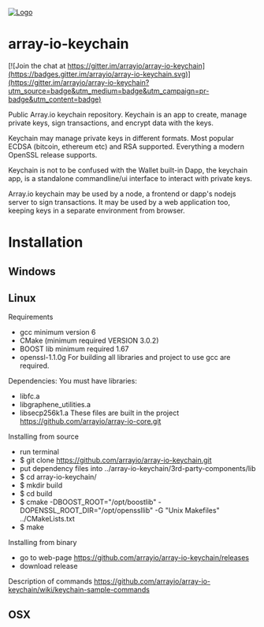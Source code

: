 [![Logo](https://raw.githubusercontent.com/arrayio/array-io-keychain/master/img/keychain-logo.png)]()

# array-io-keychain

[![Join the chat at https://gitter.im/arrayio/array-io-keychain](https://badges.gitter.im/arrayio/array-io-keychain.svg)](https://gitter.im/arrayio/array-io-keychain?utm_source=badge&utm_medium=badge&utm_campaign=pr-badge&utm_content=badge)

Public Array.io keychain repository. Keychain is an app to create, manage private keys, sign transactions, and encrypt data with the keys.

Keychain may manage private keys in different formats. Most popular ECDSA (bitcoin, ethereum etc) and RSA supported. Everything a modern OpenSSL release supports.

Keychain is not to be confused with the Wallet built-in Dapp, the keychain app, is a standalone commandline/ui interface to interact with private keys.

Array.io keychain may be used by a node, a frontend or dapp's nodejs server to sign transactions. It may be used by a web application too, keeping keys in a separate environment from browser.

# Installation

## Windows

## Linux
Requirements
 - gcc minimum version 6
 - CMake (minimum required VERSION 3.0.2)
 - BOOST lib minimum required 1.67
 - openssl-1.1.0g
 For building all libraries and project to use gcc are required.
 
Dependencies:
 You must have libraries:
 - libfc.a
 - libgraphene_utilities.a
 - libsecp256k1.a
  These files are built in the project https://github.com/arrayio/array-io-core.git

Installing from source
 - run terminal
 - $ git clone https://github.com/arrayio/array-io-keychain.git
 - put dependency files into ../array-io-keychain/3rd-party-components/lib
 - $ cd array-io-keychain/
 - $ mkdir build
 - $ cd build 
 - $ cmake -DBOOST_ROOT="/opt/boostlib" -DOPENSSL_ROOT_DIR="/opt/openssllib" -G "Unix Makefiles" ../CMakeLists.txt
 - $ make


Installing from binary
 - go to web-page https://github.com/arrayio/array-io-keychain/releases 
 - download release


Description of commands
 https://github.com/arrayio/array-io-keychain/wiki/keychain-sample-commands

## OSX

